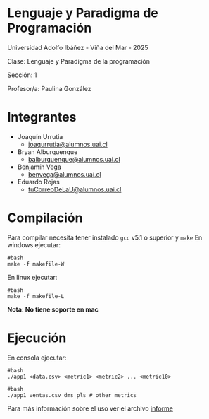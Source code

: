 # Lenguaje y Paradigma de Programación

Universidad Adolfo Ibáñez - Viña del Mar - 2025

Clase: Lenguaje y Paradigma de la programación

Sección: 1

Profesor/a: Paulina González

# Integrantes

- Joaquín Urrutia
  - joaqurrutia@alumnos.uai.cl
- Bryan Alburquenque
  - balburquenque@alumnos.uai.cl
- Benjamín Vega
  - benvega@alumnos.uai.cl
- Eduardo Rojas
  - tuCorreoDeLaU@alumnos.uai.cl

# Compilación

Para compilar necesita tener instalado ```gcc``` v5.1 o superior y ```make```
En windows ejecutar:

```
#bash
make -f makefile-W
```

En linux ejecutar:
```
#bash
make -f makefile-L
```

**Nota: No tiene soporte en mac**

# Ejecución

En consola ejecutar:
```
#bash
./app1 <data.csv> <metric1> <metric2> ... <metric10>
```
```
#bash
./app1 ventas.csv dms pls # other metrics
```


Para más información sobre el uso ver el archivo [informe](informe.md)
